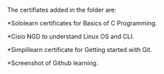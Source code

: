 The certifiates added in the folder are:

*Sololearn certificates for Basics of C Programming.

*Cisio NGD to understand Linux OS and CLI.

*Simplilearn certificate for Getting started with Git.

*Screenshot of Github learning.
